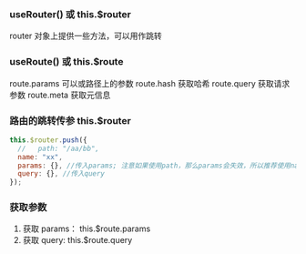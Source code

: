 ### useRouter() 或 this.$router

router 对象上提供一些方法，可以用作跳转

### useRoute() 或 this.$route

route.params 可以或路径上的参数
route.hash 获取哈希
route.query 获取请求参数
route.meta 获取元信息

### 路由的跳转传参 this.$router

```js
this.$router.push({
  //   path: "/aa/bb",
  name: "xx",
  params: {}, //传入params; 注意如果使用path，那么params会失效，所以推荐使用name
  query: {}, //传入query
});
```

### 获取参数

1. 获取 params： this.$route.params
2. 获取 query: this.$route.query
